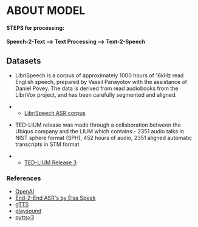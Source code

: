 # ABOUT MODEL

#### STEPS for processing:
#### Speech-2-Text --> Text Processing --> Text-2-Speech

## Datasets 

* LibriSpeech is a corpus of approximately 1000 hours of 16kHz read English speech, prepared by Vassil Panayotov with the assistance of Daniel Povey. 
The data is derived from read audiobooks from the LibriVox project, and has been carefully segmented and aligned.
*    * [LibriSpeech ASR corpus](https://www.openslr.org/12)

* TED-LIUM release was made through a collaboration between the Ubiqus company and the LIUM which contains:- 
2351 audio talks in NIST sphere format (SPH), 452 hours of audio, 2351 aligned automatic transcripts in STM format
*   *  [TED-LIUM Release 3](https://www.openslr.org/51/)

### References

*  [OpenAI](https://platform.openai.com/docs/introduction)
*  [End-2-End ASR's by Elsa Speak](https://github.com/mnm-rnd/elsa-voice-asr)
*  [gTTS](https://gtts.readthedocs.io/en/latest/)
*  [playsound](https://pypi.org/project/playsound/)
*  [pyttsx3](https://pypi.org/project/pyttsx3/)
